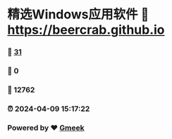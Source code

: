 # 精选Windows应用软件 :link: https://beercrab.github.io 
### :page_facing_up: [31](https://beercrab.github.io/tag.html) 
### :speech_balloon: 0 
### :hibiscus: 12762 
### :alarm_clock: 2024-04-09 15:17:22 
### Powered by :heart: [Gmeek](https://github.com/Meekdai/Gmeek)
